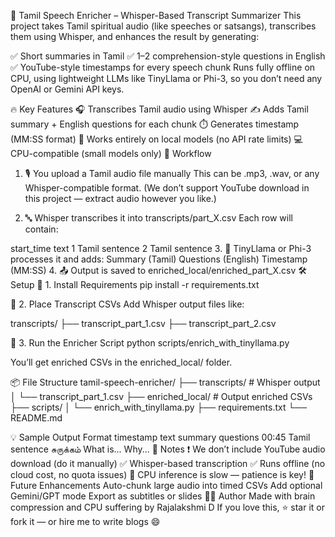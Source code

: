 🧠 Tamil Speech Enricher – Whisper-Based Transcript Summarizer
This project takes Tamil spiritual audio (like speeches or satsangs), transcribes them using Whisper, and enhances the result by generating:

✅ Short summaries in Tamil
✅ 1–2 comprehension-style questions in English
✅ YouTube-style timestamps for every speech chunk
Runs fully offline on CPU, using lightweight LLMs like TinyLlama or Phi-3, so you don’t need any OpenAI or Gemini API keys.

🔥 Key Features
🎧 Transcribes Tamil audio using Whisper
✍️ Adds Tamil summary + English questions for each chunk
⏱️ Generates timestamp (MM:SS format)
🧠 Works entirely on local models (no API rate limits)
💻 CPU-compatible (small models only)
🎯 Workflow
1. 🎙️ You upload a Tamil audio file manually
This can be .mp3, .wav, or any Whisper-compatible format.
(We don’t support YouTube download in this project — extract audio however you like.)

2. 🔤 Whisper transcribes it into transcripts/part_X.csv
Each row will contain:

start_time	text
1	Tamil sentence
2	Tamil sentence
3. 🧠 TinyLlama or Phi-3 processes it and adds:
Summary (Tamil)
Questions (English)
Timestamp (MM:SS)
4. 📤 Output is saved to enriched_local/enriched_part_X.csv
🛠 Setup
🔹 1. Install Requirements
pip install -r requirements.txt

🔹 2. Place Transcript CSVs
Add Whisper output files like:

transcripts/ ├── transcript_part_1.csv ├── transcript_part_2.csv

🔹 3. Run the Enricher Script
python scripts/enrich_with_tinyllama.py

You’ll get enriched CSVs in the enriched_local/ folder.

📦 File Structure
tamil-speech-enricher/ ├── transcripts/ # Whisper output │ └── transcript_part_1.csv ├── enriched_local/ # Output enriched CSVs ├── scripts/ │ └── enrich_with_tinyllama.py ├── requirements.txt └── README.md

💡 Sample Output Format
timestamp	text	summary	questions
00:45	Tamil sentence	சுருக்கம்	What is... Why...
💬 Notes
❗ We don’t include YouTube audio download (do it manually)
✅ Whisper-based transcription
✅ Runs offline (no cloud cost, no quota issues)
🐢 CPU inference is slow — patience is key!
🧠 Future Enhancements
Auto-chunk large audio into timed CSVs
Add optional Gemini/GPT mode
Export as subtitles or slides
👩‍💻 Author
Made with brain compression and CPU suffering by Rajalakshmi D If you love this, ⭐ star it or fork it — or hire me to write blogs 😄
